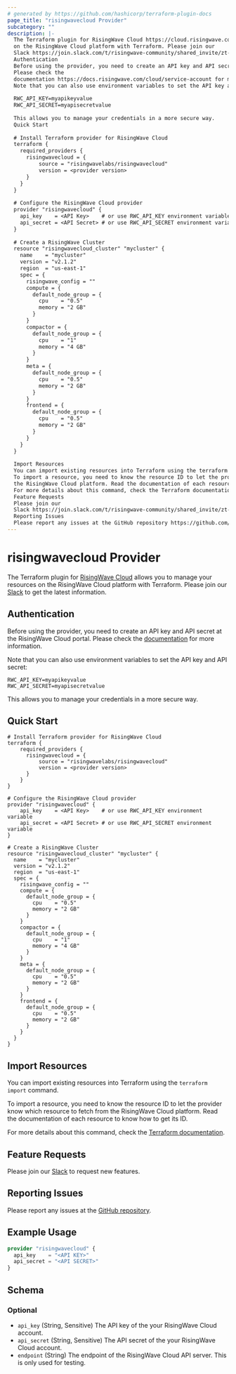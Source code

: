 ```yaml
---
# generated by https://github.com/hashicorp/terraform-plugin-docs
page_title: "risingwavecloud Provider"
subcategory: ""
description: |-
  The Terraform plugin for RisingWave Cloud https://cloud.risingwave.com/ allows you to manage your resources
  on the RisingWave Cloud platform with Terraform. Please join our
  Slack https://join.slack.com/t/risingwave-community/shared_invite/zt-1jei7dk79-fguGadPI2KnhtWnnxBVGoA to get the latest information.
  Authentication
  Before using the provider, you need to create an API key and API secret at the RisingWave Cloud portal.
  Please check the
  documentation https://docs.risingwave.com/cloud/service-account for more information.
  Note that you can also use environment variables to set the API key and API secret:
  
  RWC_API_KEY=myapikeyvalue
  RWC_API_SECRET=myapisecretvalue
  
  This allows you to manage your credentials in a more secure way.
  Quick Start
  
  # Install Terraform provider for RisingWave Cloud
  terraform {
  	required_providers {
  	  risingwavecloud = {
  		  source = "risingwavelabs/risingwavecloud"
  		  version = <provider version>
  	  }
  	}
  }
  
  # Configure the RisingWave Cloud provider
  provider "risingwavecloud" {
  	api_key    = <API Key>    # or use RWC_API_KEY environment variable
  	api_secret = <API Secret> # or use RWC_API_SECRET environment variable
  }
  
  # Create a RisingWave Cluster
  resource "risingwavecloud_cluster" "mycluster" {
    name    = "mycluster"
    version = "v2.1.2"
    region  = "us-east-1"
    spec = {
      risingwave_config = ""
      compute = {
        default_node_group = {
          cpu    = "0.5"
          memory = "2 GB"
        }
      }
      compactor = {
        default_node_group = {
          cpu    = "1"
          memory = "4 GB"
        }
      }
      meta = {
        default_node_group = {
          cpu    = "0.5"
          memory = "2 GB"
        }
      }
      frontend = {
        default_node_group = {
          cpu    = "0.5"
          memory = "2 GB"
        }
      }
    }
  }  
  
  Import Resources
  You can import existing resources into Terraform using the terraform import command.
  To import a resource, you need to know the resource ID to let the provider know which resource to fetch from
  the RisingWave Cloud platform. Read the documentation of each resource to know how to get its ID.
  For more details about this command, check the Terraform documentation https://developer.hashicorp.com/terraform/cli/import.
  Feature Requests
  Please join our
  Slack https://join.slack.com/t/risingwave-community/shared_invite/zt-1jei7dk79-fguGadPI2KnhtWnnxBVGoA to request new features.
  Reporting Issues
  Please report any issues at the GitHub repository https://github.com/risingwavelabs/terraform-provider-risingwavecloud.
---
```


# risingwavecloud Provider

The Terraform plugin for [RisingWave Cloud](https://cloud.risingwave.com/) allows you to manage your resources 
on the RisingWave Cloud platform with Terraform. Please join our 
[Slack](https://join.slack.com/t/risingwave-community/shared_invite/zt-1jei7dk79-fguGadPI2KnhtWnnxBVGoA) to get the latest information.


## Authentication
Before using the provider, you need to create an API key and API secret at the RisingWave Cloud portal.
Please check the 
[documentation](https://docs.risingwave.com/cloud/service-account) for more information.

Note that you can also use environment variables to set the API key and API secret:
```hcl
RWC_API_KEY=myapikeyvalue
RWC_API_SECRET=myapisecretvalue
```
This allows you to manage your credentials in a more secure way.


## Quick Start

```hcl
# Install Terraform provider for RisingWave Cloud
terraform {
	required_providers {
	  risingwavecloud = {
		  source = "risingwavelabs/risingwavecloud"
		  version = <provider version>
	  }
	}
}

# Configure the RisingWave Cloud provider
provider "risingwavecloud" {
	api_key    = <API Key>    # or use RWC_API_KEY environment variable
	api_secret = <API Secret> # or use RWC_API_SECRET environment variable
}

# Create a RisingWave Cluster
resource "risingwavecloud_cluster" "mycluster" {
  name    = "mycluster"
  version = "v2.1.2"
  region  = "us-east-1"
  spec = {
    risingwave_config = ""
    compute = {
      default_node_group = {
        cpu    = "0.5"
        memory = "2 GB"
      }
    }
    compactor = {
      default_node_group = {
        cpu    = "1"
        memory = "4 GB"
      }
    }
    meta = {
      default_node_group = {
        cpu    = "0.5"
        memory = "2 GB"
      }
    }
    frontend = {
      default_node_group = {
        cpu    = "0.5"
        memory = "2 GB"
      }
    }
  }
}  
```


## Import Resources
You can import existing resources into Terraform using the `terraform import` command. 

To import a resource, you need to know the resource ID to let the provider know which resource to fetch from 
the RisingWave Cloud platform. Read the documentation of each resource to know how to get its ID.

For more details about this command, check the [Terraform documentation](https://developer.hashicorp.com/terraform/cli/import).


## Feature Requests
Please join our 
[Slack](https://join.slack.com/t/risingwave-community/shared_invite/zt-1jei7dk79-fguGadPI2KnhtWnnxBVGoA) to request new features.


## Reporting Issues
Please report any issues at the [GitHub repository](https://github.com/risingwavelabs/terraform-provider-risingwavecloud).

## Example Usage

```terraform
provider "risingwavecloud" {
  api_key    = "<API KEY>"
  api_secret = "<API SECRET>"
}
```

<!-- schema generated by tfplugindocs -->
## Schema

### Optional

- `api_key` (String, Sensitive) The API key of the your RisingWave Cloud account.
- `api_secret` (String, Sensitive) The API secret of the your RisingWave Cloud account.
- `endpoint` (String) The endpoint of the RisingWave Cloud API server. This is only used for testing.
